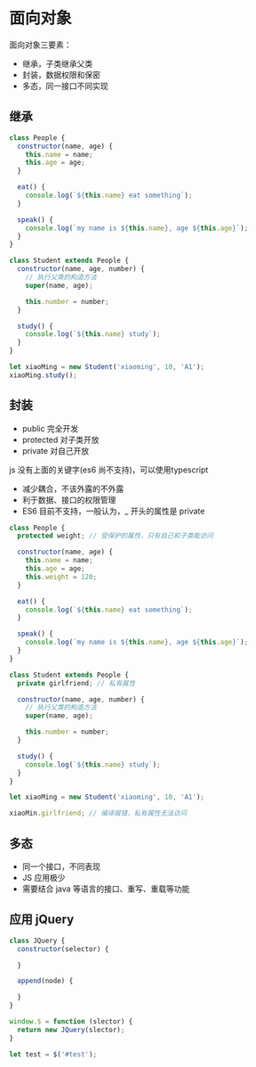 # 面向对象

面向对象三要素：

- 继承，子类继承父类
- 封装，数据权限和保密
- 多态，同一接口不同实现

## 继承

```javascript
class People {
  constructor(name, age) {
    this.name = name;
    this.age = age;
  }

  eat() {
    console.log(`${this.name} eat something`);
  }

  speak() {
    console.log(`my name is ${this.name}, age ${this.age}`);
  }
}

class Student extends People {
  constructor(name, age, number) {
    // 执行父类的构造方法
    super(name, age);

    this.number = number;
  }

  study() {
    console.log(`${this.name} study`);
  }
}

let xiaoMing = new Student('xiaoming', 10, 'A1');
xiaoMing.study();
```

## 封装

- public 完全开发
- protected 对子类开放
- private 对自己开放

js 没有上面的关键字(es6 尚不支持)，可以使用typescript

- 减少耦合，不该外露的不外露
- 利于数据、接口的权限管理
- ES6 目前不支持，一般认为，_ 开头的属性是 private

```javascript
class People {
  protected weight; // 受保护的属性，只有自己和子类能访问

  constructor(name, age) {
    this.name = name;
    this.age = age;
    this.weight = 120;
  }

  eat() {
    console.log(`${this.name} eat something`);
  }

  speak() {
    console.log(`my name is ${this.name}, age ${this.age}`);
  }
}

class Student extends People {
  private girlfriend; // 私有属性

  constructor(name, age, number) {
    // 执行父类的构造方法
    super(name, age);

    this.number = number;
  }

  study() {
    console.log(`${this.name} study`);
  }
}

let xiaoMing = new Student('xiaoming', 10, 'A1');

xiaoMin.girlfriend; // 编译报错，私有属性无法访问
```

## 多态

- 同一个接口，不同表现
- JS 应用极少
- 需要结合 java 等语言的接口、重写、重载等功能

## 应用 jQuery

```javascript
class JQuery {
  constructor(selector) {

  }

  append(node) {

  }
}

window.$ = function (slector) {
  return new JQuery(slector);
}

let test = $('#test');
```
